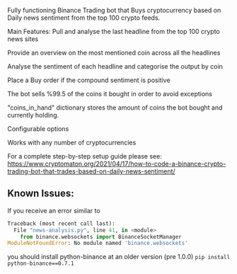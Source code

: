 Fully functioning Binance Trading bot that Buys cryptocurrency based on Daily news sentiment from the top 100 crypto feeds.

Main Features:
Pull and analyse the last headline from the top 100 crypto news sites

Provide an overview on the most mentioned coin across all the headlines

Analyse the sentiment of each headline and categorise the output by coin

Place a Buy order if the compound sentiment is positive

The bot sells %99.5 of the coins it bought in order to avoid exceptions

"coins_in_hand" dictionary stores the amount of coins the bot bought and currently holding.

Configurable options

Works with any number of cryptocurrencies

For a complete step-by-step setup guide please see: https://www.cryptomaton.org/2021/04/17/how-to-code-a-binance-crypto-trading-bot-that-trades-based-on-daily-news-sentiment/

## Known Issues:
If you receive an error similar to
```python news-analysis.py
Traceback (most recent call last):
  File "news-analysis.py", line 41, in <module>
    from binance.websockets import BinanceSocketManager
ModuleNotFoundError: No module named 'binance.websockets'
```
you should install python-binance at an older version (pre 1.0.0)
`pip install python-binance==0.7.1`

